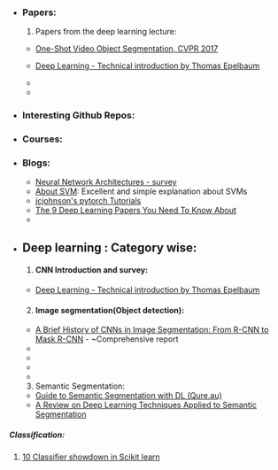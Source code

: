 * ### Papers:
  1. Papers from the deep learning lecture:
    - [One-Shot Video Object Segmentation, CVPR 2017](http://openaccess.thecvf.com/content_cvpr_2017/papers/Caelles_One-Shot_Video_Object_CVPR_2017_paper.pdf)
    - [Deep Learning - Technical introduction by Thomas Epelbaum](https://arxiv.org/pdf/1709.01412.pdf)
    - 

    - 
* ### Interesting Github Repos:

* ### Courses:

* ### Blogs:
  - [Neural Network Architectures - survey](https://towardsdatascience.com/neural-network-architectures-156e5bad51ba)
  - [About SVM](https://sadanand-singh.github.io/posts/svmmodels/): Excellent and simple explanation about SVMs
  - [jcjohnson's pytorch Tutorials](https://github.com/jcjohnson/pytorch-examples)
  - [The 9 Deep Learning Papers You Need To Know About](https://adeshpande3.github.io/adeshpande3.github.io/The-9-Deep-Learning-Papers-You-Need-To-Know-About.html)
  - 

* ## Deep learning : Category wise:
  1. #### CNN Introduction and survey:
  	- [Deep Learning - Technical introduction by Thomas Epelbaum](https://arxiv.org/pdf/1709.01412.pdf)

  2. #### Image segmentation(Object detection):
  	- [A Brief History of CNNs in Image Segmentation: From R-CNN to Mask R-CNN](https://blog.athelas.com/a-brief-history-of-cnns-in-image-segmentation-from-r-cnn-to-mask-r-cnn-34ea83205de4) - ~Comprehensive report
  	- [R-CNN]: (https://arxiv.org/abs/1311.2524)
	- [Fast R-CNN]: (https://arxiv.org/abs/1504.08083)
	- [Faster R-CNN]: (https://arxiv.org/abs/1506.01497)
	- [Mask R-CNN]: (https://arxiv.org/abs/1703.06870)

  3. Semantic Segmentation:
  	- [Guide to Semantic Segmentation with DL (Qure.au)](http://blog.qure.ai/notes/semantic-segmentation-deep-learning-review)
  	- [A Review on Deep Learning Techniques Applied to Semantic Segmentation](https://arxiv.org/pdf/1704.06857.pdf)

##### Classification:
1. [10 Classifier showdown in Scikit learn](https://www.kaggle.com/jeffd23/10-classifier-showdown-in-scikit-learn)




